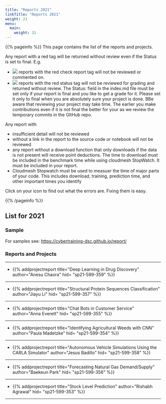 ```yaml
---
title: "Reports 2021"
linkTitle: "Reports 2021"
weight: 21
menu:
  main:
    weight: 31
---
```


{{% pageinfo %}}
This page contains the list of the reports and projects.

Any report with a red tag will be returned without review even if the Status is set to final. E.g.

* ![](/images/failed-check.png) reports with the red check report tag will not 
  be reviewed or commented on.
* ![](/images/failed-status.png) reports with the red status tag will not 
  be reviewed for grading and returned without review. The Status: field in the 
  index.md file must be set only if your report is final and you like to get a 
  grade for it. Please set it only to final when you are absolutely sure your 
  project is done. BBe aware that reviewing your project may take time. 
  The earlier you make contributions even if it is not final the better for 
  your as we review the temporary commits in the GItHub repo.

Any report with
  
* insufficient detail will not be reviewed
* without a link in the report to the source code or notebook will not be reviewed
* any report without a download function that only downloads if the data is not 
  present will receive point deductions. The time to download must be included 
  in the benchmark time while using cloudmesh StopWatch. It must be included in 
  your report.
* Cloudmesh Stopwatch must be used to measuer the time of major parts of your code. 
  This includes download, training, prediction time, and other important times you identify
  
Click on your icon to find out what the errors are. Fixing them is easy.

{{% /pageinfo %}}

## List for 2021

### Sample

For samples see: <https://cybertraining-dsc.github.io/report/>


### Reports and Projects

---

* {{% addprojectreport
  title="Deep Learning in Drug Discovery"
  author="Anesu Chaora"
  hid= "sp21-599-359"
  %}}

---

* {{% addprojectreport
  title="Structural Protein Sequences Classification"
  author="Jiayu Li"
  hid= "sp21-599-357"
  %}}

---

* {{% addprojectreport
  title="Chat Bots in Customer Service"
  author="Anna Everett"
  hid= "sp21-599-355"
  %}}

---

* {{% addprojectreport
  title="Identifying Agricultural Weeds with CNN"
  author="Paula Madetzke"
  hid= "sp21-599-354"
  %}}

---

* {{% addprojectreport
  title="Autonomous Vehicle Simulations Using the CARLA Simulator"
  author="Jesus Badillo"
  hid= "sp21-599-358"
  %}}

---

* {{% addprojectreport
  title="Forecasting Natural Gas Demand/Supply"
  author="Baekeun Park"
  hid= "sp21-599-356"
  %}}

---

* {{% addprojectreport
  title="Stock Level Prediction"
  author="Rishabh Agrawal"
  hid= "sp21-599-353"
  %}}

---
